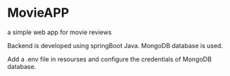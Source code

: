 # MovieAPP
a simple web app for movie reviews



Backend is developed using springBoot Java. 
MongoDB database is used.








Add a .env file in resourses and configure the credentials of MongoDB database.
